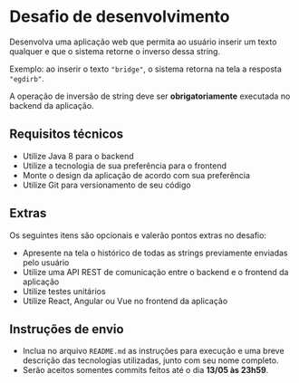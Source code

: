 # Desafio de desenvolvimento

Desenvolva uma aplicação web que permita ao usuário inserir um texto qualquer e que o sistema retorne o inverso dessa string.

Exemplo: ao inserir o texto `"bridge"`, o sistema retorna na tela a resposta `"egdirb"`.

A operação de inversão de string deve ser **obrigatoriamente** executada no backend da aplicação.

## Requisitos técnicos

* Utilize Java 8 para o backend
* Utilize a tecnologia de sua preferência para o frontend
* Monte o design da aplicação de acordo com sua preferência
* Utilize Git para versionamento de seu código

## Extras

Os seguintes itens são opcionais e valerão pontos extras no desafio:

* Apresente na tela o histórico de todas as strings previamente enviadas pelo usuário
* Utilize uma API REST de comunicação entre o backend e o frontend da aplicação
* Utilize testes unitários
* Utilize React, Angular ou Vue no frontend da aplicação

## Instruções de envio

* Inclua no arquivo `README.md` as instruções para execução e uma breve descrição das tecnologias utilizadas, junto com seu nome completo.
* Serão aceitos somentes commits feitos até o dia **13/05 às 23h59**.
